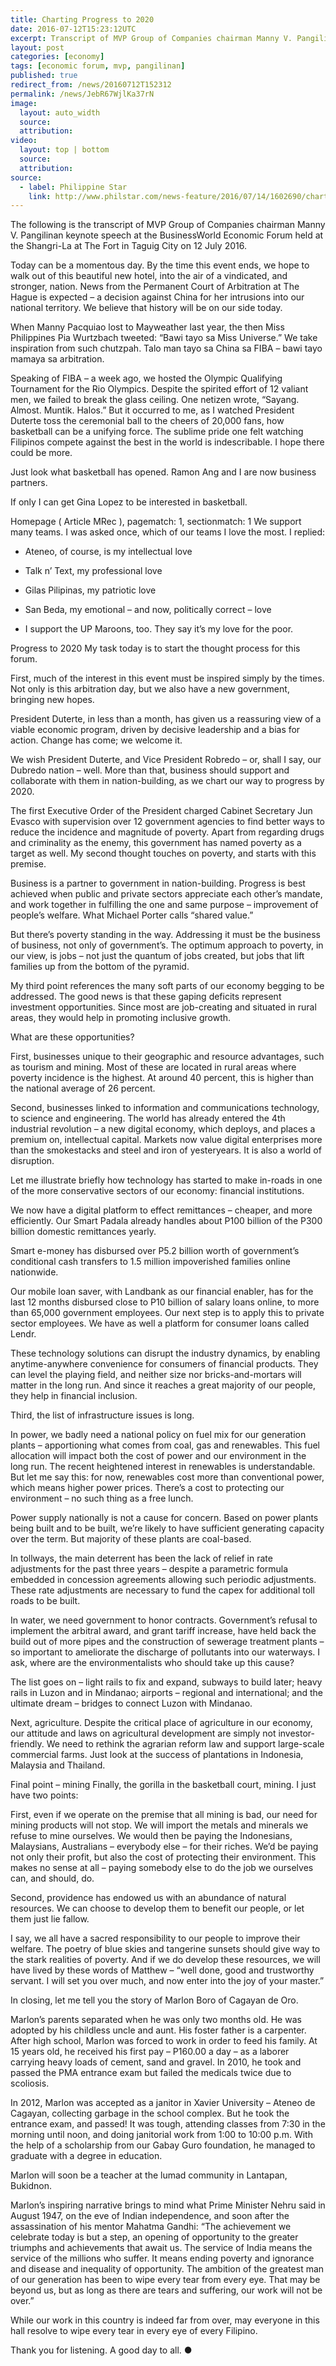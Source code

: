 ```yaml
---
title: Charting Progress to 2020
date: 2016-07-12T15:23:12UTC
excerpt: Transcript of MVP Group of Companies chairman Manny V. Pangilinan keynote at the BusinessWorld Economic Forum held at the Shangri-La, The Fort, Taguig City on 12 July 2016.
layout: post
categories: [economy]
tags: [economic forum, mvp, pangilinan]
published: true
redirect_from: /news/20160712T152312
permalink: /news/JebR67WjlKa37rN
image:
  layout: auto_width
  source: 
  attribution: 
video:
  layout: top | bottom
  source: 
  attribution: 
source:
  - label: Philippine Star
    link: http://www.philstar.com/news-feature/2016/07/14/1602690/charting-progress-2020
---
```


The following is the transcript of MVP Group of Companies chairman Manny V. Pangilinan keynote speech at the BusinessWorld Economic Forum held at the Shangri-La at The Fort in Taguig City on 12 July 2016.

Today can be a momentous day. By the time this event ends, we hope to walk out of this beautiful new hotel, into the air of a vindicated, and stronger, nation. News from the Permanent Court of Arbitration at The Hague is expected – a decision against China for her intrusions into our national territory. We believe that history will be on our side today.

When Manny Pacquiao lost to Mayweather last year, the then Miss Philippines Pia Wurtzbach tweeted: “Bawi tayo sa Miss Universe.” We take inspiration from such chutzpah. Talo man tayo sa China sa FIBA – bawi tayo mamaya sa arbitration.

Speaking of FIBA – a week ago, we hosted the Olympic Qualifying Tournament for the Rio Olympics. Despite the spirited effort of 12 valiant men, we failed to break the glass ceiling. One netizen wrote, “Sayang. Almost. Muntik. Halos.” But it occurred to me, as I watched President Duterte toss the ceremonial ball to the cheers of 20,000 fans, how basketball can be a unifying force. The sublime pride one felt watching Filipinos compete against the best in the world is indescribable. I hope there could be more.

Just look what basketball has opened. Ramon Ang and I are now business partners. 

If only I can get Gina Lopez to be interested in basketball.

Homepage ( Article MRec ), pagematch: 1, sectionmatch: 1
We support many teams. I was asked once, which of our teams I love the most. I replied:

* Ateneo, of course, is my intellectual love

* Talk n’ Text, my professional love

* Gilas Pilipinas, my patriotic love

* San Beda, my emotional – and now, politically correct – love

* I support the UP Maroons, too. They say it’s my love for the poor.

Progress to 2020
My task today is to start the thought process for this forum.

First, much of the interest in this event must be inspired simply by the times. Not only is this arbitration day, but we also have a new government, bringing new hopes.

President Duterte, in less than a month, has given us a reassuring view of a viable economic program, driven by decisive leadership and a bias for action. Change has come; we welcome it.

We wish President Duterte, and Vice President Robredo – or, shall I say, our Dubredo nation – well. More than that, business should support and collaborate with them in nation-building, as we chart our way to progress by 2020.  

The first Executive Order of the President charged Cabinet Secretary Jun Evasco with supervision over 12 government agencies to find better ways to reduce the incidence and magnitude of poverty. Apart from regarding drugs and criminality as the enemy, this government has named poverty as a target as well. My second thought touches on poverty, and starts with this premise.

Business is a partner to government in nation-building. Progress is best achieved when public and private sectors appreciate each other’s mandate, and work together in fulfilling the one and same purpose – improvement of people’s welfare. What Michael Porter calls “shared value.”

But there’s poverty standing in the way. Addressing it must be the business of business, not only of government’s. The optimum approach to poverty, in our view, is jobs – not just the quantum of jobs created, but jobs that lift families up from the bottom of the pyramid.

My third point references the many soft parts of our economy begging to be addressed. The good news is that these gaping deficits represent investment opportunities. Since most are job-creating and situated in rural areas, they would help in promoting inclusive growth.

What are these opportunities?

First, businesses unique to their geographic and resource advantages, such as tourism and mining. Most of these are located in rural areas where poverty incidence is the highest. At around 40 percent, this is higher than the national average of 26 percent.

Second, businesses linked to information and communications technology, to science and engineering. The world has already entered the 4th industrial revolution – a new digital economy, which deploys, and places a premium on, intellectual capital. Markets now value digital enterprises more than the smokestacks and steel and iron of yesteryears. It is also a world of disruption.

Let me illustrate briefly how technology has started to make in-roads in one of the more conservative sectors of our economy: financial institutions.

We now have a digital platform to effect remittances – cheaper, and more efficiently. Our Smart Padala already handles about P100 billion of the P300 billion domestic remittances yearly.

Smart e-money has disbursed over P5.2 billion worth of government’s conditional cash transfers to 1.5 million impoverished families online nationwide.

Our mobile loan saver, with Landbank as our financial enabler, has for the last 12 months disbursed close to P10 billion of salary loans online, to more than 65,000 government employees. Our next step is to apply this to private sector employees. We have as well a platform for consumer loans called Lendr.

These technology solutions can disrupt the industry dynamics, by enabling anytime-anywhere convenience for consumers of financial products. They can level the playing field, and neither size nor bricks-and-mortars will matter in the long run. And since it reaches a great majority of our people, they help in financial inclusion.

Third, the list of infrastructure issues is long.

In power, we badly need a national policy on fuel mix for our generation plants – apportioning what comes from coal, gas and renewables. This fuel allocation will impact both the cost of power and our environment in the long run. The recent heightened interest in renewables is understandable.  But let me say this: for now, renewables cost more than conventional power, which means higher power prices. There’s a cost to protecting our environment – no such thing as a free lunch.

Power supply nationally is not a cause for concern. Based on power plants being built and to be built, we’re likely to have sufficient generating capacity over the term. But majority of these plants are coal-based.

In tollways, the main deterrent has been the lack of relief in rate adjustments for the past three years – despite a parametric formula embedded in concession agreements allowing such periodic adjustments. These rate adjustments are necessary to fund the capex for additional toll roads to be built.

In water, we need government to honor contracts. Government’s refusal to implement the arbitral award, and grant tariff increase, have held back the build out of more pipes and the construction of sewerage treatment plants – so important to ameliorate the discharge of pollutants into our waterways. I ask, where are the environmentalists who should take up this cause?

The list goes on – light rails to fix and expand, subways to build later; heavy rails in Luzon and in Mindanao; airports – regional and international; and the ultimate dream – bridges to connect Luzon with Mindanao.

Next, agriculture. Despite the critical place of agriculture in our economy, our attitude and laws on agricultural development are simply not investor-friendly. We need to rethink the agrarian reform law and support large-scale commercial farms. Just look at the success of plantations in Indonesia, Malaysia and Thailand.

Final point – mining
Finally, the gorilla in the basketball court, mining. I just have two points:

First, even if we operate on the premise that all mining is bad, our need for mining products will not stop. We will import the metals and minerals we refuse to mine ourselves. We would then be paying the Indonesians, Malaysians, Australians – everybody else – for their riches. We’d be paying not only their profit, but also the cost of protecting their environment. This makes no sense at all – paying somebody else to do the job we ourselves can, and should, do.

Second, providence has endowed us with an abundance of natural resources. We can choose to develop them to benefit our people, or let them just lie fallow.

I say, we all have a sacred responsibility to our people to improve their welfare. The poetry of blue skies and tangerine sunsets should give way to the stark realities of poverty. And if we do develop these resources, we will have lived by these words of Matthew – “well done, good and trustworthy servant. I will set you over much, and now enter into the joy of your master.”

In closing, let me tell you the story of Marlon Boro of Cagayan de Oro. 

Marlon’s parents separated when he was only two months old. He was adopted by his childless uncle and aunt. His foster father is a carpenter. After high school, Marlon was forced to work in order to feed his family. At 15 years old, he received his first pay – P160.00 a day – as a laborer carrying heavy loads of cement, sand and gravel. In 2010, he took and passed the PMA entrance exam but failed the medicals twice due to scoliosis.

In 2012, Marlon was accepted as a janitor in Xavier University – Ateneo de Cagayan, collecting garbage in the school complex. But he took the entrance exam, and passed!  It was tough, attending classes from 7:30 in the morning until noon, and doing janitorial work from 1:00 to 10:00 p.m. With the help of a scholarship from our Gabay Guro foundation, he managed to graduate with a degree in education.

Marlon will soon be a teacher at the lumad community in Lantapan, Bukidnon.

Marlon’s inspiring narrative brings to mind what Prime Minister Nehru said in August 1947, on the eve of Indian independence, and soon after the assassination of his mentor Mahatma Gandhi: “The achievement we celebrate today is but a step, an opening of opportunity to the greater triumphs and achievements that await us. The service of India means the service of the millions who suffer. It means ending poverty and ignorance and disease and inequality of opportunity. The ambition of the greatest man of our generation has been to wipe every tear from every eye. That may be beyond us, but as long as there are tears and suffering, our work will not be over.”

While our work in this country is indeed far from over, may everyone in this hall resolve to wipe every tear in every eye of every Filipino.

Thank you for listening. A good day to all.
&#x25cf;


